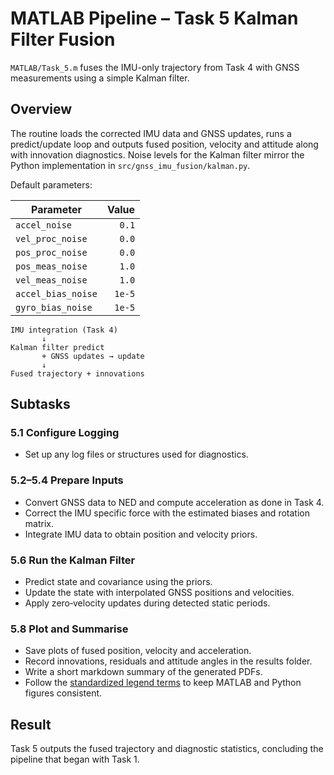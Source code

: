 # MATLAB Pipeline – Task 5 Kalman Filter Fusion

`MATLAB/Task_5.m` fuses the IMU-only trajectory from Task 4 with GNSS measurements using a simple Kalman filter.

## Overview

The routine loads the corrected IMU data and GNSS updates, runs a predict/update loop and outputs fused position, velocity and attitude along with innovation diagnostics.  Noise levels for the Kalman filter mirror the Python implementation in `src/gnss_imu_fusion/kalman.py`.

Default parameters:

| Parameter           | Value |
|---------------------|------:|
| `accel_noise`       | `0.1` |
| `vel_proc_noise`    | `0.0` |
| `pos_proc_noise`    | `0.0` |
| `pos_meas_noise`    | `1.0` |
| `vel_meas_noise`    | `1.0` |
| `accel_bias_noise`  | `1e-5` |
| `gyro_bias_noise`   | `1e-5` |

```text
IMU integration (Task 4)
       ↓
Kalman filter predict
       + GNSS updates → update
       ↓
Fused trajectory + innovations
```

## Subtasks

### 5.1 Configure Logging
- Set up any log files or structures used for diagnostics.

### 5.2–5.4 Prepare Inputs
- Convert GNSS data to NED and compute acceleration as done in Task 4.
- Correct the IMU specific force with the estimated biases and rotation matrix.
- Integrate IMU data to obtain position and velocity priors.

### 5.6 Run the Kalman Filter
- Predict state and covariance using the priors.
- Update the state with interpolated GNSS positions and velocities.
- Apply zero‑velocity updates during detected static periods.

### 5.8 Plot and Summarise
- Save plots of fused position, velocity and acceleration.
- Record innovations, residuals and attitude angles in the results folder.
- Write a short markdown summary of the generated PDFs.
- Follow the [standardized legend terms](../PlottingChecklist.md#standardized-legend-terms) to keep MATLAB and Python figures consistent.

## Result

Task 5 outputs the fused trajectory and diagnostic statistics, concluding the pipeline that began with Task 1.
